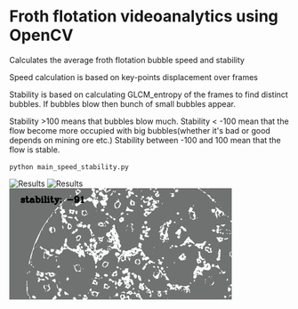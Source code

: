 # Froth flotation videoanalytics using OpenCV

Calculates the average froth flotation bubble speed and stability

Speed calculation is based on key-points displacement over frames

Stability is based on calculating GLCM_entropy of the frames to find distinct bubbles. If bubbles blow then bunch of small bubbles appear.

Stability >100 means that bubbles blow much.
Stability < -100 mean that the flow become more occupied with big bubbles(whether it's bad or good depends on mining ore etc.)
Stability between -100 and 100 mean that the flow is stable.

``` 
python main_speed_stability.py 

```

![Results](F1_1_3_2.ts.gif)
![Results](F1_1_3_2.ts.mp4.gif)
![Results](F1_1_3_2.tsstability.mp4.gif)